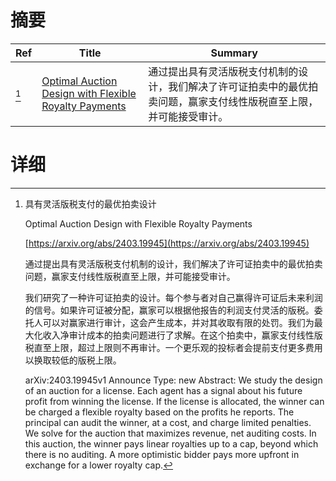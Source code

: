 # 摘要

| Ref | Title | Summary |
| --- | --- | --- |
| [^1] | [Optimal Auction Design with Flexible Royalty Payments](https://arxiv.org/abs/2403.19945) | 通过提出具有灵活版税支付机制的设计，我们解决了许可证拍卖中的最优拍卖问题，赢家支付线性版税直至上限，并可能接受审计。 |

# 详细

[^1]: 具有灵活版税支付的最优拍卖设计

    Optimal Auction Design with Flexible Royalty Payments

    [https://arxiv.org/abs/2403.19945](https://arxiv.org/abs/2403.19945)

    通过提出具有灵活版税支付机制的设计，我们解决了许可证拍卖中的最优拍卖问题，赢家支付线性版税直至上限，并可能接受审计。

    

    我们研究了一种许可证拍卖的设计。每个参与者对自己赢得许可证后未来利润的信号。如果许可证被分配，赢家可以根据他报告的利润支付灵活的版税。委托人可以对赢家进行审计，这会产生成本，并对其收取有限的处罚。我们为最大化收入净审计成本的拍卖问题进行了求解。在这个拍卖中，赢家支付线性版税直至上限，超过上限则不再审计。一个更乐观的投标者会提前支付更多费用以换取较低的版税上限。

    arXiv:2403.19945v1 Announce Type: new  Abstract: We study the design of an auction for a license. Each agent has a signal about his future profit from winning the license. If the license is allocated, the winner can be charged a flexible royalty based on the profits he reports. The principal can audit the winner, at a cost, and charge limited penalties. We solve for the auction that maximizes revenue, net auditing costs. In this auction, the winner pays linear royalties up to a cap, beyond which there is no auditing. A more optimistic bidder pays more upfront in exchange for a lower royalty cap.
    

